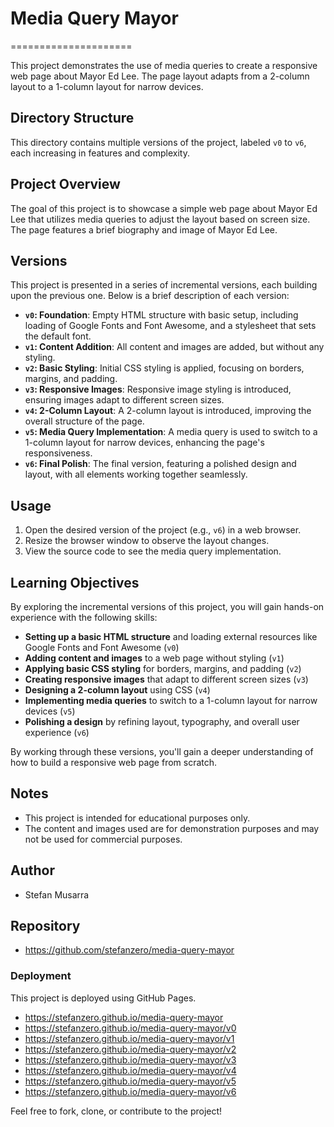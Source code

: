 # Media Query Mayor

=====================

This project demonstrates the use of media queries to create a responsive web page about Mayor Ed Lee. The page layout adapts from a 2-column layout to a 1-column layout for narrow devices.

## Directory Structure

This directory contains multiple versions of the project, labeled `v0` to `v6`, each increasing in features and complexity.

## Project Overview

The goal of this project is to showcase a simple web page about Mayor Ed Lee that utilizes media queries to adjust the layout based on screen size. The page features a brief biography and image of Mayor Ed Lee.

## Versions

This project is presented in a series of incremental versions, each building upon the previous one. Below is a brief description of each version:

- **`v0`: Foundation**: Empty HTML structure with basic setup, including loading of Google Fonts and Font Awesome, and a stylesheet that sets the default font.
- **`v1`: Content Addition**: All content and images are added, but without any styling.
- **`v2`: Basic Styling**: Initial CSS styling is applied, focusing on borders, margins, and padding.
- **`v3`: Responsive Images**: Responsive image styling is introduced, ensuring images adapt to different screen sizes.
- **`v4`: 2-Column Layout**: A 2-column layout is introduced, improving the overall structure of the page.
- **`v5`: Media Query Implementation**: A media query is used to switch to a 1-column layout for narrow devices, enhancing the page's responsiveness.
- **`v6`: Final Polish**: The final version, featuring a polished design and layout, with all elements working together seamlessly.

## Usage

1. Open the desired version of the project (e.g., `v6`) in a web browser.
2. Resize the browser window to observe the layout changes.
3. View the source code to see the media query implementation.

## Learning Objectives

By exploring the incremental versions of this project, you will gain hands-on experience with the following skills:

- **Setting up a basic HTML structure** and loading external resources like Google Fonts and Font Awesome (`v0`)
- **Adding content and images** to a web page without styling (`v1`)
- **Applying basic CSS styling** for borders, margins, and padding (`v2`)
- **Creating responsive images** that adapt to different screen sizes (`v3`)
- **Designing a 2-column layout** using CSS (`v4`)
- **Implementing media queries** to switch to a 1-column layout for narrow devices (`v5`)
- **Polishing a design** by refining layout, typography, and overall user experience (`v6`)

By working through these versions, you'll gain a deeper understanding of how to build a responsive web page from scratch.

## Notes

- This project is intended for educational purposes only.
- The content and images used are for demonstration purposes and may not be used for commercial purposes.

## Author

- Stefan Musarra

## Repository

- https://github.com/stefanzero/media-query-mayor

### Deployment

This project is deployed using GitHub Pages.

- https://stefanzero.github.io/media-query-mayor
- https://stefanzero.github.io/media-query-mayor/v0
- https://stefanzero.github.io/media-query-mayor/v1
- https://stefanzero.github.io/media-query-mayor/v2
- https://stefanzero.github.io/media-query-mayor/v3
- https://stefanzero.github.io/media-query-mayor/v4
- https://stefanzero.github.io/media-query-mayor/v5
- https://stefanzero.github.io/media-query-mayor/v6

Feel free to fork, clone, or contribute to the project!
